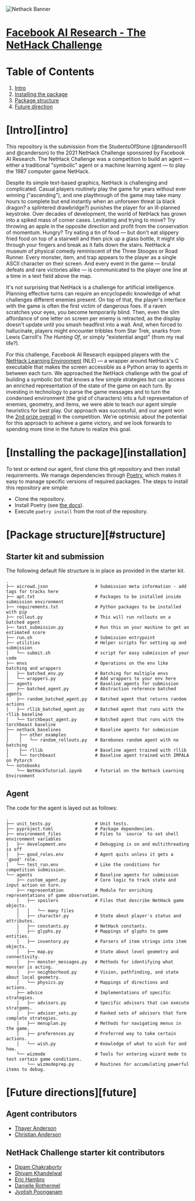 ![Nethack Banner](https://aicrowd-production.s3.eu-central-1.amazonaws.com/misc/neurips-2021-nethack-challenge-media/nethack_final_link+preview_starter_kit.jpg)

# **[Facebook AI Research - The NetHack Challenge](https://nethackchallenge.com/report.html)**

# Table of Contents
1. [Intro](#intro)
2. [Installing the package](#installation)
3. [Package structure](#structure)
4. [Future direction](#future)

# [Intro][intro]

This repository is the submission from the StudentsOfStone (@tanderson11 and @canderson) to the 2021 NetHack Challenge sponsored by Facebook AI Research. The NetHack Challenge was a competition to build an agent &mdash; either a traditional "symbolic" agent or a machine learning agent &mdash; to play the 1987 computer game NetHack.

Despite its simple text-based graphics, NetHack is challenging and complicated. Casual players routinely play the game for years without ever winning ("ascending"), and one playthrough of the game may take many hours to complete but end instantly when an unforseen threat (a black dragon? a splintered drawbridge?) punishes the player for an ill-planned keystroke. Over decades of development, the world of NetHack has grown into a spiked mass of corner cases. Levitating and trying to move? Try throwing an apple in the opposite direction and profit from the conservation of momentum. Hungry? Try eating a tin of food &mdash; but don't eat slippery fried food on top of a stairwell and then pick up a glass bottle, it might slip through your fingers and break as it falls down the stairs. NetHack a museum of physical comedy reminiscent of the Three Stooges or Road Runner. Every monster, item, and trap appears to the player as a single ASCII character on their screen. And every event in the game &mdash; brutal defeats and rare victories alike &mdash; is communicated to the player one line at a time in a text field above the map.

It's not surprising that NetHack is a challenge for artificial intelligence. Planning effective turns can require an encyclopedic knowledge of what challenges different enemies present. On top of that, the player's interface with the game is often the first victim of dangerous foes. If a raven scratches your eyes, you become temporarily blind. Then, even the slim affordance of one letter on screen per enemy is retracted, as the display doesn't update until you smash headfirst into a wall. And, when forced to hallucinate, players might encounter tribbles from Star Trek, snarks from Lewis Carroll's *The Hunting Of*, or simply "existential angst" (from my real life?).

For this challenge, Facebook AI Research equipped players with the [NetHack Learning Environment](https://github.com/facebookresearch/nle) (NLE) &mdash; a wrapper around NetHack's C executable that makes the screen accessible as a Python array to agents in between each turn. We approached the NetHack challenge with the goal of building a symbolic bot that knows a few simple strategies but can access an enriched representation of the state of the game on each turn. By investing in technology to parse the game messages and to turn the condensed environment (the grid of characters) into a full representation of enemies, geometry, and items, we were able to teach our agent simple heuristics for best play. Our approach was successful, and our agent won the [2nd prize overall](https://nethackchallenge.com/report.html) in the competition. We're optimisic about the potential for this approach to achieve a game victory, and we look forwards to spending more time in the future to realize this goal.

# [Installing the package][installation]

To test or extend our agent, first clone this git repository and then install requirements. We manage dependencies through [Poetry](https://python-poetry.org/docs/), which makes it easy to manage specific versions of required packages. The steps to install this repository are simple:

- Clone the repository.
- Install Poetry (see [the docs](https://python-poetry.org/docs/)).
- Execute `poetry install` from the root of the repository.

# [Package structure][#structure]

## Starter kit and submission 

The following default file structure is in place as provided in the starter kit.
```
.
├── aicrowd.json                  # Submission meta information - add tags for tracks here
├── apt.txt                       # Packages to be installed inside submission environment
├── requirements.txt              # Python packages to be installed with pip
├── rollout.py                    # This will run rollouts on a batched agent
├── test_submission.py            # Run this on your machine to get an estimated score
├── run.sh                        # Submission entrypoint
├── utilities                     # Helper scripts for setting up and submission 
│   └── submit.sh                 # script for easy submission of your code
├── envs                          # Operations on the env like batching and wrappers
│   ├── batched_env.py            # Batching for multiple envs
│   └── wrappers.py   	          # Add wrappers to your env here
├── agents                        # Baseline agents for submission
│   ├── batched_agent.py          # Abstraction reference batched agents
│   ├── random_batched_agent.py	  # Batched agent that returns random actions
│   ├── rllib_batched_agent.py	  # Batched agent that runs with the rllib baseline
│   └── torchbeast_agent.py       # Batched agent that runs with the torchbeast baseline
├── nethack_baselines             # Baseline agents for submission
│    ├── other_examples  	
│    │   └── random_rollouts.py   # Barebones random agent with no batching
│    ├── rllib	                  # Baseline agent trained with rllib
│    └── torchbeast               # Baseline agent trained with IMPALA on Pytorch
└── notebooks                 
    └── NetHackTutorial.ipynb     # Tutorial on the Nethack Learning Environment

```

## Agent

The code for the agent is layed out as follows:

```
.
├── unit_tests.py                 # Unit tests.
├── pyproject.toml                # Package dependencies.
├── environment_files             # Files to `source` to set shell environment variables
│   ├── development.env           # Debugging is on and multithreading is off
│   ├── good_roles.env   	      # Agent quits unless it gets a 'good' role.
│   └── test_run.env   	          # Like the conditions for competition submission.
└── agents                        # Baseline agents for submission
    ├── custom_agent.py           # Core logic to track state and input action on turn.
    ├── representation            # Module for enriching representations of game observation.
    │   ├── spoilers              # Files that describe NetHack game objects.
    │   │   └── many files
    │   ├── character.py          # State about player's status and attributes.
    │   ├── constants.py          # NetHack constants.
    │   ├── glyphs.py             # Mappings of glyphs to game entities.
    │   ├── inventory.py          # Parsers of item strings into item objects.
    │   ├── map.py                # State about level geometry and connectivity.
    │   ├── monster_messages.py   # Methods for identifying what monster is acting.
    │   ├── neighborhood.py       # Vision, pathfinding, and state about local geometry.
    │   └── physics.py            # Mappings of directions and actions.
    ├── advice  	              # Implementations of specific strategies.
    │   ├── advisors.py           # Specific advisors that can execute stratgems.
    │   ├── advisor_sets.py       # Ranked sets of advisors that form complete strategies. 
    │   ├── menuplan.py           # Methods for navigating menus in the game.
    │   ├── preferences.py        # Preferred way to take certain actions.
    │   └── wish.py               # Knowledge of what to wish for and how.
    └── wizmode  	              # Tools for entering wizard mode to test certain game conditions.
        └── wizmodeprep.py        # Routines for accumulating powerful items to debug.
```

# [Future directions][future]


## Agent contributors
- [Thayer Anderson](https://github.com/tanderson11)
- [Christian Anderson](https://github.com/canderson)

## NetHack Challenge starter kit contributors

- [Dipam Chakraborty](https://www.aicrowd.com/participants/dipam)
- [Shivam Khandelwal](https://www.aicrowd.com/participants/shivam)
- [Eric Hambro](https://www.aicrowd.com/participants/eric_hammy)
- [Danielle Rothermel](https://www.aicrowd.com/participants/danielle_rothermel)
- [Jyotish Poonganam](https://www.aicrowd.com/participants/jyotish)
